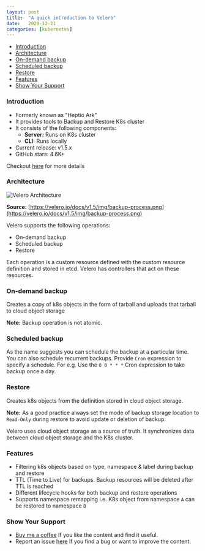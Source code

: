```yaml
---
layout: post
title:  "A quick introduction to Velero"
date:   2020-12-21
categories: [kubernetes]
---
```


<!-- ![A quick introduction to Velero](https://raw.githubusercontent.com/sagar-jadhav/sagar-jadhav.github.io/master/static/img/_posts/overview_velero.png) -->

- [Introduction](#introduction)
- [Architecture](#architecture)
- [On-demand backup](#on-demand-backup)
- [Scheduled backup](#scheduled-backup)
- [Restore](#restore)
- [Features](#features)
- [Show Your Support](#show-your-support)

### Introduction

- Formerly known as "Heptio Ark"
- It provides tools to Backup and Restore K8s cluster
- It consists of the following components:
    - **Server:** Runs on K8s cluster
    - **CLI:** Runs locally
- Current release: v1.5.x
- GitHub stars: 4.6K+ 

Checkout [here](https://velero.io/) for more details

### Architecture

![Velero Architecture](https://velero.io/docs/v1.5/img/backup-process.png)

**Source:** [https://velero.io/docs/v1.5/img/backup-process.png](https://velero.io/docs/v1.5/img/backup-process.png)

Velero supports the following operations:
- On-demand backup
- Scheduled backup
- Restore

Each operation is a custom resource defined with the custom resource definition and stored in etcd. Velero has controllers that act on these resources.

### On-demand backup
Creates a copy of k8s objects in the form of tarball and uploads that tarball to cloud object storage

**Note:** Backup operation is not atomic.

### Scheduled backup
As the name suggests you can schedule the backup at a particular time. You can also schedule recurrent backups. Provide `Cron` expression to specify a schedule. For e.g. Use the `0 0 * * *` Cron expression to take backup once a day.

### Restore
Creates k8s objects from the definition stored in cloud object storage.

**Note:** As a good practice always set the mode of backup storage location to `Read-Only` during restore to avoid update or deletion of backup.

Velero uses cloud object storage as a source of truth. It synchronizes data between cloud object storage and the K8s cluster.

### Features
- Filtering k8s objects based on type, namespace & label during backup and restore
- TTL (Time to Live) for backups. Backup resources will be deleted after TTL is reached
- Different lifecycle hooks for both backup and restore operations
- Supports namespace remapping i.e. K8s object from namespace `A` can be restored to namespace `B`

### Show Your Support

- [Buy me a coffee](https://www.buymeacoffee.com/sagarjadhv23) If you like the content and find it useful.
- Report an issue [here](https://github.com/developersthought/roadmap/issues/new) If you find a bug or want to improve the content.